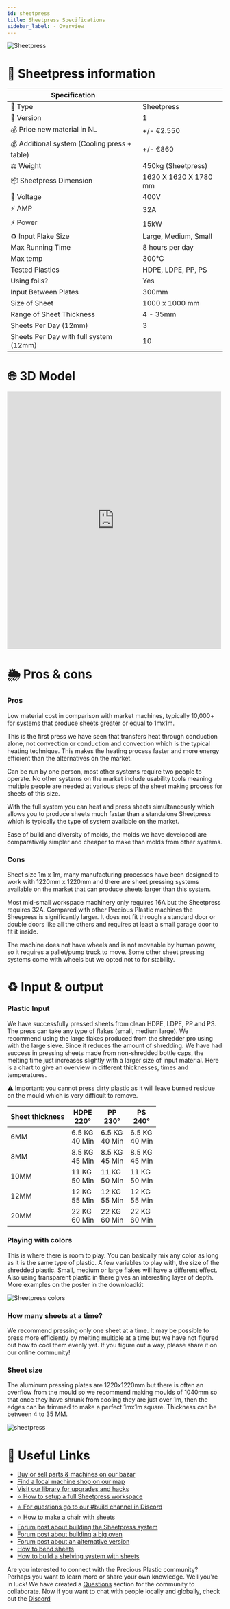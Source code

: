 ```yaml
---
id: sheetpress
title: Sheetpress Specifications
sidebar_label: - Overview
---
```



<style>
:root {
  --highlight: #f29094;
  --hover: #f29094;
}
</style>

![Sheetpress](assets/build/sheetpress.jpg)


# 📓 Sheetpress information
| Specification                                 |             |
|--------------------------------------|-----------------------|
| 📓 Type                               | Sheetpress              |
| 💎 Version                            | 1                     |
| 💰 Price new material in NL            | +/- €2.550                |
| 💰 Additional system (Cooling press + table)   | +/- €860                  |
| ⚖️ Weight                             | 450kg (Sheetpress)    |
| 📦 Sheetpress Dimension               | 1620 X 1620 X 1780 mm |
| 🔌 Voltage                            | 400V                  |
| ⚡️ AMP                                | 32A                   |
| ⚡️ Power                              | 15kW                 |
| ♻️ Input Flake Size                   | Large, Medium, Small  |
| Max Running Time                     | 8 hours per day       |
| Max temp                             | 300°C                 |
| Tested Plastics                      | HDPE, LDPE, PP, PS    |
| Using foils?                         | Yes                   |
| Input Between Plates                 | 300mm                 |
| Size of Sheet                        | 1000 x 1000 mm        |
| Range of Sheet Thickness             | 4 - 35mm              |
| Sheets Per Day (12mm)                | 3                    |
| Sheets Per Day with full system (12mm)  | 10                    |


# 🌐 3D Model
<iframe width="500" height="600" src="https://b2b.partcommunity.com/community/partcloud/embedded.html?route=embedded-viewer&name=Hot+Press+v1&model_id=96613&portal=b2b&noAutoload=true&autoRotate=false&hideMenu=true&topColor=%23FFFFFF&bottomColor=%23ffffff&cameraParams=false&varsettransfer=" frameborder="0" id="EmbeddedView-Iframe-96613" allowfullscreen></iframe>



# 🌦 Pros & cons

### Pros

Low material cost in comparison with market machines, typically 10,000+ for systems that produce sheets greater or equal to  1mx1m.

This is the first press we have seen that transfers heat through conduction alone, not convection or conduction and convection which is the typical heating technique. This makes the heating process faster and more energy efficient than the alternatives on the market.

Can be run by one person, most other systems require two people to operate.  No other systems on the market include usability tools meaning multiple people are needed at various steps of the sheet making process for sheets of this size.

With the full system you can heat and press sheets simultaneously which allows you to produce sheets much faster than a standalone Sheetpress which is typically the type of system available on the market.

Ease of build and diversity of molds, the molds we have developed are comparatively simpler and cheaper to make than molds from other systems.

### Cons

Sheet size 1m x 1m, many manufacturing processes have been designed to work with 1220mm x 1220mm and there are sheet pressing systems available on the market that can produce sheets larger than this system.

Most mid-small workspace machinery only requires 16A but the Sheetpress requires 32A.
Compared with other Precious Plastic machines the Sheepress is significantly larger. It does not fit through a standard door or double doors like all the others and requires at least a small garage door to fit it inside.

The machine does not have wheels and is not moveable by human power, so it requires a pallet/pump truck to move. Some other sheet pressing systems come with wheels but we opted not to for stability.

# ♻️ Input & output

### Plastic Input

We have successfully pressed sheets from clean HDPE, LDPE, PP and PS. The press can take any type of flakes (small, medium large). We recommend using the large flakes produced from the shredder pro using with the large sieve. Since it reduces the amount of shredding. We have had success in pressing sheets made from non-shredded bottle caps, the melting time just increases slightly with a larger size of input material. Here is a chart to give an overview in different thicknesses, times and temperatures.

 ⚠️ Important: you cannot press dirty plastic as it will leave burned residue on the mould which is very difficult to remove.

 |  Sheet thickness    | HDPE  <br> 220°    | PP <br>  230°   | PS <br> 240°  |
 |------|----------------|------------|--------|
 | 6MM  | 6.5 KG <br> 40 Min   | 6.5 KG <br> 40 Min     | 6.5 KG <br> 40 Min   |
 | 8MM  | 8.5 KG <br> 45 Min   | 8.5 KG <br> 45 Min     | 8.5 KG <br> 45 Min   |
 | 10MM | 11 KG <br> 50 Min    | 11 KG <br> 50 Min      | 11 KG <br> 50 Min    |
 | 12MM | 12 KG <br> 55 Min    | 12 KG <br> 55 Min      | 12 KG <br> 55 Min    |
 | 20MM | 22 KG <br> 60 Min    | 22 KG <br> 60 Min      | 22 KG <br> 60 Min     |



### Playing with colors
This is where there is room to play. You can basically mix any color as long as it is the same type of plastic. A few variables to play with, the size of the shredded plastic. Small, medium or large flakes will have a different effect. Also using transparent plastic in there gives an interesting layer of depth. More examples on the poster in the downloadkit

![Sheetpress colors](assets/build/sheetpress-colors.jpg)
### How many sheets at a time?

We recommend pressing only one sheet at a time. It may be possible to press more efficiently by melting multiple at a time but we have not figured out how to cool them evenly yet. If you figure out a way, please share it on our online community!  

### Sheet size

The aluminum pressing plates are 1220x1220mm but there is often an overflow from the mould so we recommend making moulds of 1040mm so that once they have shrunk from cooling they are just over 1m, then the edges can be trimmed to make a perfect 1mx1m square. Thickness can be between 4 to 35 MM.


![sheetpress](assets/build/sheetpress-sheets.jpg)


# 🙌 Useful Links

* [Buy or sell parts & machines on our bazar](https://bazar.preciousplastic.com)
* [Find a local machine shop on our map](https://community.preciousplastic.com/map)
* [Visit our library for upgrades and hacks](https://community.preciousplastic.com/library)
* [⭐️ How to setup a full Sheetpress workspace](spaces/sheetpress.md)
* [⭐️ For questions go to our #build channel in Discord](https://discordapp.com/invite/XQDmQVT)
* [⭐️ How to make a chair with sheets](https://community.preciousplastic.com/library/make-a-chair-with-bent-sheets)
* [Forum post about building the Sheetpress system](https://davehakkens.nl/community/forums/topic/v4-sheet-press-system/)
* [Forum post about building a big oven](https://davehakkens.nl/community/forums/topic/sheet-press-mould-oven/)
* [Forum post about an alternative version](https://davehakkens.nl/community/forums/topic/v4-sheet-press-system/)
* [How to bend sheets](https://community.preciousplastic.com/library/bend-plastic-sheets)
* [How to build a shelving system with sheets](https://community.preciousplastic.com/library/make-a-shelving-system)

<p class="note">Are you interested to connect with the Precious Plastic community? Perhaps you want to learn more or share your own knowledge. Well you're in luck! We have created a <a href="https://community.preciousplastic.com/questions">Questions</a> section for the community to collaborate. Now if you want to chat with people locally and globally, check out the <a href="https://discord.gg/gwkbpsWbAB">Discord</a></p>


